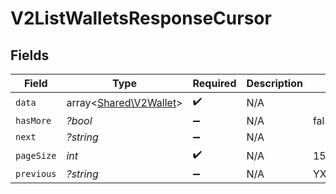 # V2ListWalletsResponseCursor


## Fields

| Field                                                     | Type                                                      | Required                                                  | Description                                               | Example                                                   |
| --------------------------------------------------------- | --------------------------------------------------------- | --------------------------------------------------------- | --------------------------------------------------------- | --------------------------------------------------------- |
| `data`                                                    | array<[Shared\V2Wallet](../../Models/Shared/V2Wallet.md)> | :heavy_check_mark:                                        | N/A                                                       |                                                           |
| `hasMore`                                                 | *?bool*                                                   | :heavy_minus_sign:                                        | N/A                                                       | false                                                     |
| `next`                                                    | *?string*                                                 | :heavy_minus_sign:                                        | N/A                                                       |                                                           |
| `pageSize`                                                | *int*                                                     | :heavy_check_mark:                                        | N/A                                                       | 15                                                        |
| `previous`                                                | *?string*                                                 | :heavy_minus_sign:                                        | N/A                                                       | YXVsdCBhbmQgYSBtYXhpbXVtIG1heF9yZXN1bHRzLol=              |